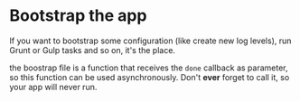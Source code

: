# Bootstrap the app

If you want to bootstrap some configuration (like create new log levels), run Grunt or Gulp tasks and so on, it's the place.

the boostrap file is a function that receives the `done` callback as parameter, so this function can be used asynchronously.
Don't **ever** forget to call it, so your app will never run.